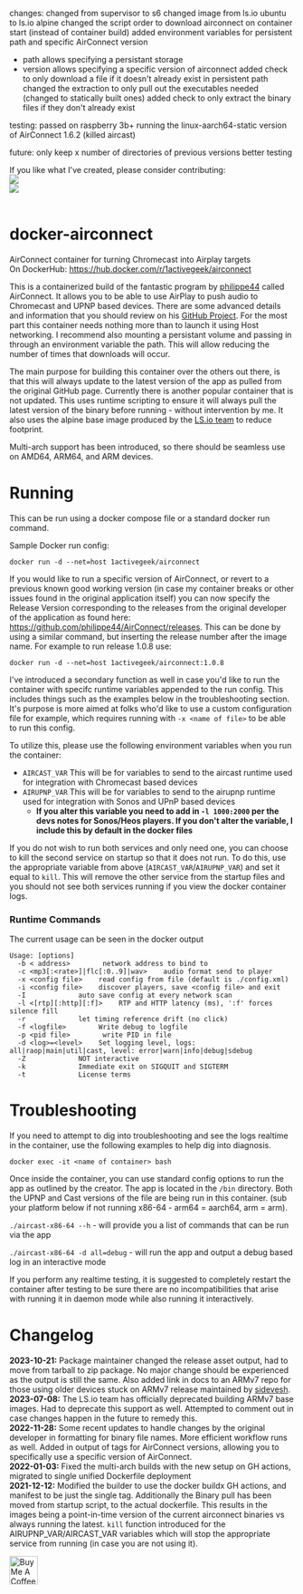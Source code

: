changes:
changed from supervisor to s6
changed image from ls.io ubuntu to ls.io alpine
changed the script order to download airconnect on container start (instead of container build)
added environment variables for persistent path and specific AirConnect version
* path allows specifying a persistant storage
* version allows specifying a specific version of airconnect
added check to only download a file if it doesn't already exist in persistent path
changed the extraction to only pull out the executables needed (changed to statically built ones)
added check to only extract the binary files if they don't already exist

testing:
passed on raspberry 3b+ running the linux-aarch64-static version of AirConnect 1.6.2 (killed aircast)

future:
only keep x number of directories of previous versions
better testing

If you like what I've created, please consider contributing:
<br>
<a href="https://www.paypal.com/paypalme"><img src="https://img.shields.io/badge/PayPal-Make%20a%20Donation-grey?style=for-the-badge&logo=paypal&labelColor=000000"></a>
<br>
<a href="https://ko-fi.com/"><img src="https://img.shields.io/badge/Coffee-Buy%20me%20a%20Coffee-grey?style=for-the-badge&logo=buy-me-a-coffee&labelColor=000000"></a>
<br>
<br>

# docker-airconnect
AirConnect container for turning Chromecast into Airplay targets  
On DockerHub: https://hub.docker.com/r/1activegeek/airconnect

This is a containerized build of the fantastic program by [philippe44](https://github.com/philippe44) called AirConnect. It allows you to be able to use AirPlay to push audio to Chromecast and UPNP based devices. There are some advanced details and information that you should review on his [GitHub Project](https://github.com/philippe44/AirConnect). For the most part this container needs nothing more than to launch it using Host networking. I recommend also mounting a persistant volume and passing in through an environment variable the path. This will allow reducing the number of times that downloads will occur.

The main purpose for building this container over the others out there, is that this will always update to the latest version of the app as pulled from the original GitHub page. Currently there is another popular container that is not updated. This uses runtime scripting to ensure it will always pull the latest version of the binary before running - without intervention by me. It also uses the alpine base image produced by the [LS.io team](https://github.com/linuxserver) to reduce footprint.

Multi-arch support has been introduced, so there should be seamless use on AMD64, ARM64, and ARM devices.

# Running

This can be run using a docker compose file or a standard docker run command.

Sample Docker run config:

`docker run -d --net=host 1activegeek/airconnect`

If you would like to run a specific version of AirConnect, or revert to a previous known good working version (in case my container breaks or other issues found in the original application itself) you can now specify the Release Version corresponding to the releases from the original developer of the application as found here: https://github.com/philippe44/AirConnect/releases. This can be done by using a similar command, but inserting the release number after the image name. For example to run release 1.0.8 use:

`docker run -d --net=host 1activegeek/airconnect:1.0.8`

I've introduced a secondary function as well in case you'd like to run the container with specifc runtime variables appended to the run config. This includes things such as the examples below in the troubleshooting section. It's purpose is more aimed at folks who'd like to use a custom configuration file for example, which requires running with `-x <name of file>` to be able to run this config.

To utilize this, please use the following environment variables when you run the container:
- `AIRCAST_VAR` This will be for variables to send to the aircast runtime used for integration with Chromecast based devices
- `AIRUPNP_VAR` This will be for variables to send to the airupnp runtime used for integration with Sonos and UPnP based devices
  - **If you alter this variable you need to add in `-l 1000:2000` per the devs notes for Sonos/Heos players. If you don't alter the variable, I include this by default in the docker files**

If you do not wish to run both services and only need one, you can choose to kill the second service on startup so that it does not run. To do this, use the appropriate variable from above (`AIRCAST_VAR`/`AIRUPNP_VAR`) and set it equal to `kill`. This will remove the other service from the startup files and you should not see both services running if you view the docker container logs. 

### Runtime Commands

The current usage can be seen in the docker output

```
Usage: [options]
  -b < address>        network address to bind to
  -c <mp3[:<rate>]|flc[:0..9]|wav>    audio format send to player
  -x <config file>    read config from file (default is ./config.xml)
  -i <config file>    discover players, save <config file> and exit
  -I             auto save config at every network scan
  -l <[rtp][:http][:f]>    RTP and HTTP latency (ms), ':f' forces silence fill
  -r             let timing reference drift (no click)
  -f <logfile>        Write debug to logfile
  -p <pid file>        write PID in file
  -d <log>=<level>    Set logging level, logs: all|raop|main|util|cast, level: error|warn|info|debug|sdebug
  -Z             NOT interactive
  -k             Immediate exit on SIGQUIT and SIGTERM
  -t             License terms
```

# Troubleshooting

If you need to attempt to dig into troubleshooting and see the logs realtime in the container, use the following examples to help dig into diagnosis.

`docker exec -it <name of container> bash`

Once inside the container, you can use standard config options to run the app as outlined by the creator. The app is located in the `/bin` directory. Both the UPNP and Cast versions of the file are being run in this container. (sub your platform below if not running x86-64 - arm64 = aarch64, arm = arm).

`./aircast-x86-64 --h` - will provide you a list of commands that can be run via the app

`./aircast-x86-64 -d all=debug` - will run the app and output a debug based log in an interactive mode

If you perform any realtime testing, it is suggested to completely restart the container after testing to be sure there are no incompatibilities that arise with running it in daemon mode while also running it interactively.

# Changelog
**2023-10-21:** Package maintainer changed the release asset output, had to move from tarball to zip package. No major change should be experienced as the output is still the same. Also added link in docs to an ARMv7 repo for those using older devices stuck on ARMv7 release maintained by [sidevesh](https://github.com/sidevesh). <br>
**2023-07-08:** The LS.io team has officially deprecated building ARMv7 base images. Had to deprecate this support as well. Attempted to comment out in case changes happen in the future to remedy this. <br>
**2022-11-28:** Some recent updates to handle changes by the original developer in formatting for binary file names. More efficient workflow runs as well. Added in output of tags for AirConnect versions, allowing you to specifically use a specific version of AirConnect. <br>
**2022-01-03:** Fixed the multi-arch builds with the new setup on GH actions, migrated to single unified Dockerfile deployment<br>
**2021-12-12:** Modified the builder to use the docker buildx GH actions, and manifest to be just the single tag. Additionally the Binary pull has been moved from startup script, to the actual dockerfile. This results in the images being a point-in-time version of the current airconnect binaries vs always running the latest. `kill` function introduced for the AIRUPNP_VAR/AIRCAST_VAR variables which will stop the appropriate service from running (in case you are not using it).

<p>
<p>
<a href="https://ko-fi.com/" target="_blank"><img src="https://user-images.githubusercontent.com/1685680/61808727-4925de00-ae3c-11e9-9d60-66bef358fd8e.png" alt="Buy Me A Coffee" style="height: 50px !important;width: auto !important;" ></a>
